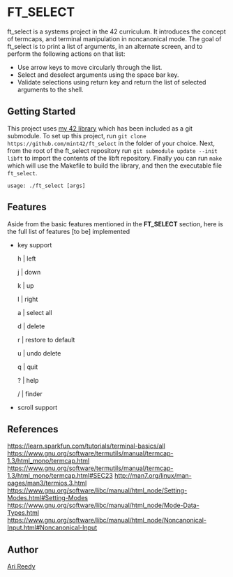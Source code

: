 # FT_SELECT

ft_select is a systems project in the 42 curriculum. It introduces the concept of termcaps, and terminal manipulation in noncanonical mode. The goal of ft_select is to print a list of arguments, in an alternate screen, and to perform the following actions on that list:

- Use arrow keys to move circularly through the list.
- Select and deselect arguments using the space bar key.
- Validate selections using return key and return the list of selected arguments to the shell.

## Getting Started

This project uses [my 42 library](https://github.com/mint42/lib) which has been included as a git submodule. To set up this project, run `git clone https://github.com/mint42/ft_select` in the folder of your choice. Next, from the root of the ft_select repository run `git submodule update --init libft` to import the contents of the libft repository. Finally you can run `make` which will use the Makefile to build the library, and then the executable file `ft_select`.

```
usage: ./ft_select [args]
```

## Features

Aside from the basic features mentioned in the __FT_SELECT__ section, here is the full list of features [to be] implemented

- key support

	h	|		left

	j	|		down 

	k	|		up

	l	|		right

	a	|		select all

	d	|		delete

	r	|		restore to default

	u	|		undo delete

	q	|		quit

	?	|		help

	/	|		finder

- scroll support

## References 

https://learn.sparkfun.com/tutorials/terminal-basics/all
https://www.gnu.org/software/termutils/manual/termcap-1.3/html_mono/termcap.html
https://www.gnu.org/software/termutils/manual/termcap-1.3/html_mono/termcap.html#SEC23
http://man7.org/linux/man-pages/man3/termios.3.html
https://www.gnu.org/software/libc/manual/html_node/Setting-Modes.html#Setting-Modes
https://www.gnu.org/software/libc/manual/html_node/Mode-Data-Types.html
https://www.gnu.org/software/libc/manual/html_node/Noncanonical-Input.html#Noncanonical-Input

## Author

[Ari Reedy](https://github.com/mint42/)
